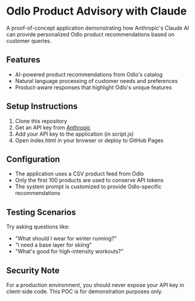 # Odlo Product Advisory with Claude

A proof-of-concept application demonstrating how Anthropic's Claude AI can provide personalized Odlo product recommendations based on customer queries.

## Features

- AI-powered product recommendations from Odlo's catalog
- Natural language processing of customer needs and preferences
- Product-aware responses that highlight Odlo's unique features

## Setup Instructions

1. Clone this repository
2. Get an API key from [Anthropic](https://console.anthropic.com/)
3. Add your API key to the application (in script.js)
4. Open index.html in your browser or deploy to GitHub Pages

## Configuration

- The application uses a CSV product feed from Odlo
- Only the first 100 products are used to conserve API tokens
- The system prompt is customized to provide Odlo-specific recommendations

## Testing Scenarios

Try asking questions like:
- "What should I wear for winter running?"
- "I need a base layer for skiing"
- "What's good for high-intensity workouts?"

## Security Note

For a production environment, you should never expose your API key in client-side code. This POC is for demonstration purposes only.
